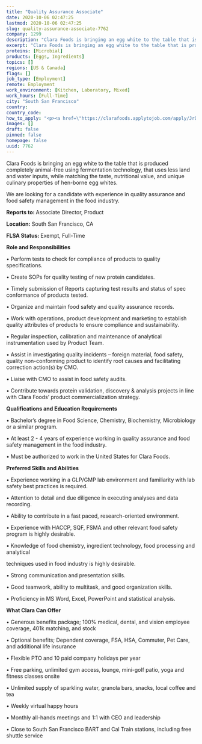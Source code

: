 ```yaml
---
title: "Quality Assurance Associate"
date: 2020-10-06 02:47:25
lastmod: 2020-10-06 02:47:25
slug: quality-assurance-associate-7762
company: 1299
description: "Clara Foods is bringing an egg white to the table that is produced completely animal-free using fermentation technology, that uses less land and water inputs, while matching the taste, nutritional value, and unique culinary properties of hen-borne egg whites.We are looking for a candidate with experience in quality assurance and food safety management in the food industry.Reports to: Associate Director, ProductLocation: South San Francisco, CAFLSA Status: Exempt, Full-Time "
excerpt: "Clara Foods is bringing an egg white to the table that is produced completely animal-free using fermentation technology, that uses less land and water inputs, while matching the taste, nutritional value, and unique culinary properties of hen-borne egg whites.We are looking for a candidate with experience in quality assurance and food safety management in the food industry.Reports to: Associate Director, ProductLocation: South San Francisco, CAFLSA Status: Exempt, Full-Time "
proteins: [Microbial]
products: [Eggs, Ingredients]
topics: []
regions: [US & Canada]
flags: []
job_type: [Employment]
remote: Employment
work_environment: [Kitchen, Laboratory, Mixed]
work_hours: [Full-Time]
city: "South San Francisco"
country: 
country_code: 
how_to_apply: "<p><a href=\"https://clarafoods.applytojob.com/apply/JrD5owiePY/Quality-Assurance-Associate?source=proteinreport\">https://clarafoods.applytojob.com/apply/JrD5owiePY/Quality-Assurance-As…</a></p>"
images: []
draft: false
pinned: false
homepage: false
uuid: 7762
---
```

<p>Clara Foods is bringing an egg white to the table that is produced completely animal-free using fermentation technology, that uses less land and water inputs, while matching the taste, nutritional value, and unique culinary properties of hen-borne egg whites.</p>
<p>We are looking for a candidate with experience in quality assurance and food safety management in the food industry.</p>
<p><strong>Reports to: </strong>Associate Director, Product</p>
<p><strong>Location:</strong> South San Francisco, CA</p>
<p><strong>FLSA Status: </strong>Exempt, Full-Time </p>
<p><strong>Role and Responsibilities</strong></p>
<p>• Perform tests to check for compliance of products to quality specifications.</p>
<p>• Create SOPs for quality testing of new protein candidates.</p>
<p>• Timely submission of Reports capturing test results and status of spec conformance of products tested.</p>
<p>• Organize and maintain food safety and quality assurance records.</p>
<p>• Work with operations, product development and marketing to establish quality attributes of products to ensure compliance and sustainability.</p>
<p>• Regular inspection, calibration and maintenance of analytical instrumentation used by Product Team.</p>
<p>• Assist in investigating quality incidents – foreign material, food safety, quality non-conforming product to identify root causes and facilitating correction action(s) by CMO.</p>
<p>• Liaise with CMO to assist in food safety audits.</p>
<p>• Contribute towards protein validation, discovery & analysis projects in line with Clara Foods’ product commercialization strategy.</p>
<p><strong>Qualifications and Education Requirements</strong></p>
<p>• Bachelor’s degree in Food Science, Chemistry, Biochemistry, Microbiology or a similar program.</p>
<p>• At least 2 - 4 years of experience working in quality assurance and food safety management in the food industry.</p>
<p>• Must be authorized to work in the United States for Clara Foods.</p>
<p><strong>Preferred Skills and Abilities</strong></p>
<p>• Experience working in a GLP/GMP lab environment and familiarity with lab safety best practices is required. </p>
<p>• Attention to detail and due diligence in executing analyses and data recording.</p>
<p>• Ability to contribute in a fast paced, research-oriented environment.</p>
<p>• Experience with HACCP, SQF, FSMA and other relevant food safety program is highly desirable.</p>
<p>• Knowledge of food chemistry, ingredient technology, food processing and analytical</p>
<p>techniques used in food industry is highly desirable.</p>
<p>• Strong communication and presentation skills.</p>
<p>• Good teamwork, ability to multitask, and good organization skills.</p>
<p>• Proficiency in MS Word, Excel, PowerPoint and statistical analysis.</p>
<p><strong>What Clara Can Offer </strong></p>
<p>• Generous benefits package; 100% medical, dental, and vision employee coverage, 401k matching, and stock</p>
<p>• Optional benefits; Dependent coverage, FSA, HSA, Commuter, Pet Care, and additional life insurance</p>
<p>• Flexible PTO and 10 paid company holidays per year</p>
<p>• Free parking, unlimited gym access, lounge, mini-golf patio, yoga and fitness classes onsite </p>
<p>• Unlimited supply of sparkling water, granola bars, snacks, local coffee and tea</p>
<p>• Weekly virtual happy hours</p>
<p>• Monthly all-hands meetings and 1:1 with CEO and leadership</p>
<p>• Close to South San Francisco BART and Cal Train stations, including free shuttle service</p>
